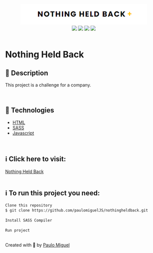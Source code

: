 <div align='center'>
<img src='./readme/index.png'>

<div>
    <img src="https://img.shields.io/github/repo-size/paulomigueljs/nothingheldback">
    <img src="https://img.shields.io/github/last-commit/paulomigueljs/nothingheldback">
    <img src="https://img.shields.io/github/languages/count/paulomigueljs/nothingheldback">
    <img src="https://img.shields.io/github/languages/top/paulomigueljs/nothingheldback">
</div>
</div>

</br>

<h1>Nothing Held Back</h1>

<h2>🔖 Description</h2>

<p>This project is a challenge for a company.</p>

</br>

<h2>🚀 Technologies</h2>
<ul>
    <li><a href="https://www.w3schools.com/html/" target="_blank">HTML</a></li>
    <li><a href="https://www.w3schools.com/w3css/defaulT.asp" target="_blank">SASS</a></li>
    <li><a href="https://www.w3schools.com/js/" target="_blank">Javascript</a></li>


</ul>

<br>

<h2>ℹ️ Click here to visit:</h2>
<a href="https://nothingheldback.vercel.app/" target="_blank">Nothing Held Back</a>

<br>
<br>

<h2>ℹ️ To run this project you need:</h2>

    Clone this repository
    $ git clone https://github.com/paulomiguelJS/nothingheldback.git

    Install SASS Compiler

    Run project
    
<br>
Created with 💙 by <a href="https://github.com/paulomiguelJS/nothingheldback" target="_blank">Paulo Miguel</a></p>
